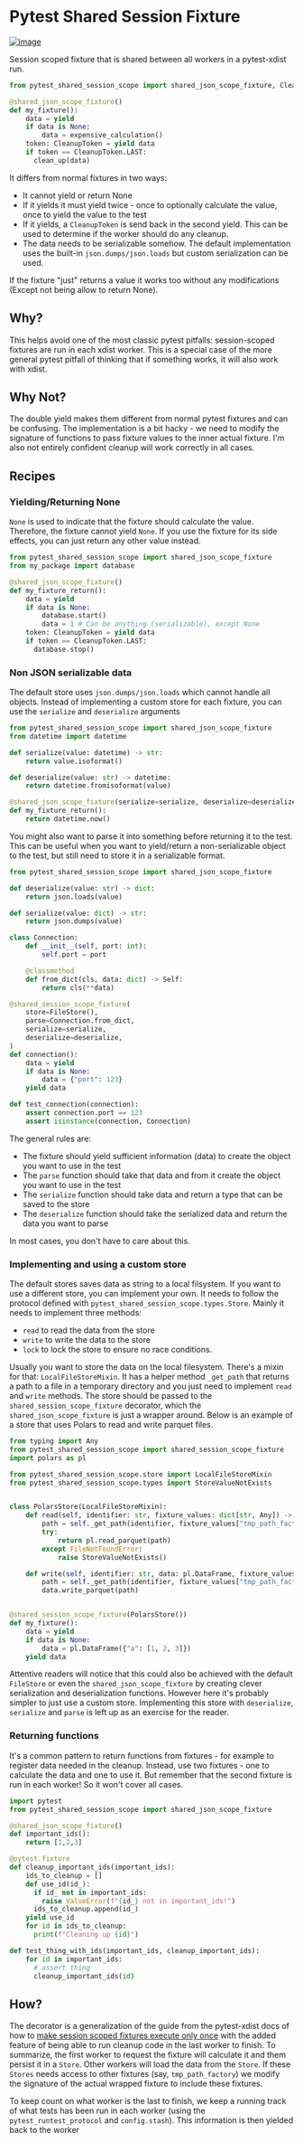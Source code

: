 # Pytest Shared Session Fixture

[![image](https://img.shields.io/pypi/v/pytest-shared-session-scope)](https://pypi.org/project/pytest-shared-session-scope/)

Session scoped fixture that is shared between all workers in a pytest-xdist run.

```python
from pytest_shared_session_scope import shared_json_scope_fixture, CleanupToken

@shared_json_scope_fixture()
def my_fixture():
    data = yield
    if data is None:
        data = expensive_calculation()
    token: CleanupToken = yield data
    if token == CleanupToken.LAST:
      clean_up(data)
```

It differs from normal fixtures in two ways:
- It cannot yield or return None
- If it yields it must yield twice - once to optionally calculate the value, once to yield the value to the test
- If it yields, a `CleanupToken` is send back in the second yield. This can be used to determine if the worker should do any cleanup.
- The data needs to be serializable somehow. The default implementation uses the built-in `json.dumps/json.loads` but custom serialization can be used.

If the fixture "just" returns a value it works too without any modifications (Except not being allow to return None).

## Why?

This helps avoid one of the most classic pytest pitfalls: session-scoped fixtures are run in each xdist worker.
This is a special case of the more general pytest pitfall of thinking that if something works, it will also work with xdist.


## Why Not?

The double yield makes them different from normal pytest fixtures and can be confusing.
The implementation is a bit hacky - we need to modify the signature of functions to pass fixture values to the inner actual fixture.
I'm also not entirely confident cleanup will work correctly in all cases.

## Recipes

### Yielding/Returning None

`None` is used to indicate that the fixture should calculate the value. Therefore, the fixture cannot yield `None`. If you use the fixture for its side effects, you can just return any other value instead.
```python
from pytest_shared_session_scope import shared_json_scope_fixture
from my_package import database

@shared_json_scope_fixture()
def my_fixture_return():
    data = yield
    if data is None:
        database.start()
        data = 1 # Can be anything (serializable), except None
    token: CleanupToken = yield data
    if token == CleanupToken.LAST:
      database.stop()
```

### Non JSON serializable data

The default store uses `json.dumps/json.loads` which cannot handle all objects. Instead of implementing a custom store for
each fixture, you can use the `serialize` and `deserialize` arguments


```python
from pytest_shared_session_scope import shared_json_scope_fixture
from datetime import datetime

def serialize(value: datetime) -> str:
    return value.isoformat()

def deserialize(value: str) -> datetime:
    return datetime.fromisoformat(value)

@shared_json_scope_fixture(serialize=serialize, deserialize=deserialize)
def my_fixture_return():
    return datetime.now()

```

You might also want to parse it into something before returning it to the test.
This can be useful when you want to yield/return a non-serializable object to the test, but still need to store it in a serializable format.

```python
from pytest_shared_session_scope import shared_json_scope_fixture

def deserialize(value: str) -> dict:
    return json.loads(value)

def serialize(value: dict) -> str:
    return json.dumps(value)

class Connection:
    def __init__(self, port: int):
        self.port = port

    @classmethod
    def from_dict(cls, data: dict) -> Self:
        return cls(**data)

@shared_session_scope_fixture(
    store=FileStore(),
    parse=Connection.from_dict,
    serialize=serialize,
    deserialize=deserialize,
)
def connection():
    data = yield
    if data is None:
        data = {"port": 123}
    yield data

def test_connection(connection):
    assert connection.port == 123
    assert isinstance(connection, Connection)
```

The general rules are:
- The fixture should yield sufficient information (data) to create the object you want to use in the test
- The `parse` function should take that data and from it create the object you want to use in the test
- The `serialize` function should take data and return a type that can be saved to the store
- The `deserialize` function should take the serialized data and return the data you want to parse

In most cases, you don't have to care about this.

### Implementing and using a custom store

The default stores saves data as string to a local filsystem. If you want to use a different store, you can implement your own. It needs to follow the protocol defined with `pytest_shared_session_scope.types.Store`.
Mainly it needs to implement three methods:

- `read` to read the data from the store
- `write` to write the data to the store
- `lock` to lock the store to ensure no race conditions.

Usually you want to store the data on the local filesystem. There's a mixin for that: `LocalFileStoreMixin`. It has a helper method `_get_path` that returns a path to a file in a temporary directory and you just need to implement `read` and `write` methods. The store should be passed to the `shared_session_scope_fixture` decorator, which the `shared_json_scope_fixture` is just a wrapper around.
Below is an example of a store that uses Polars to read and write parquet files. 

```python
from typing import Any
from pytest_shared_session_scope import shared_session_scope_fixture
import polars as pl

from pytest_shared_session_scope.store import LocalFileStoreMixin
from pytest_shared_session_scope.types import StoreValueNotExists


class PolarsStore(LocalFileStoreMixin):
    def read(self, identifier: str, fixture_values: dict[str, Any]) -> pl.DataFrame:
        path = self._get_path(identifier, fixture_values["tmp_path_factory"])
        try:
            return pl.read_parquet(path)
        except FileNotFoundError:
            raise StoreValueNotExists()

    def write(self, identifier: str, data: pl.DataFrame, fixture_values: dict[str, Any]):
        path = self._get_path(identifier, fixture_values["tmp_path_factory"])
        data.write_parquet(path)


@shared_session_scope_fixture(PolarsStore())
def my_fixture():
    data = yield
    if data is None:
        data = pl.DataFrame({"a": [1, 2, 3]})
    yield data
```

Attentive readers will notice that this could also be achieved with the default `FileStore` or even the `shared_json_scope_fixture` by creating clever serialization and deserialization functions. However here it's probably simpler to just use a custom store. Implementing this store with `deserialize`, `serialize` and `parse` is left up as an exercise for the reader.

### Returning functions

It's a common pattern to return functions from fixtures - for example to register data needed in the cleanup. Instead, use two fixtures - one to calculate the data and one to use it. But remember that the second fixture is run in each worker! So it won't cover all cases.
```python
import pytest
from pytest_shared_session_scope import shared_json_scope_fixture

@shared_json_scope_fixture()
def important_ids():
    return [1,2,3]

@pytest.fixture
def cleanup_important_ids(important_ids):
    ids_to_cleanup = []
    def use_id(id_):
      if id_ not in important_ids:
        raise ValueError(f"{id_} not in important_ids!")
      ids_to_cleanup.append(id_)
    yield use_id
    for id in ids_to_cleanup:
      print(f"Cleaning up {id}")

def test_thing_with_ids(important_ids, cleanup_important_ids):
    for id in important_ids:
      # assert thing
      cleanup_important_ids(id)
```

## How?

The decorator is a generalization of the guide from the pytest-xdist docs of how to [make session scoped fixtures execute only once](https://pytest-xdist.readthedocs.io/en/stable/how-to.html#making-session-scoped-fixtures-execute-only-once) with the added feature of being able to run cleanup code in the last worker to finish. 
To summarize, the first worker to request the fixture will calculate it and them persist it in a `Store`. 
Other workers will load the data from the `Store`.
If these `Stores` needs access to other fixtures (say, `tmp_path_factory`) we modify the signature of the actual wrapped fixture to include these fixtures.

To keep count on what worker is the last to finish, we keep a running track of what tests has been run in each worker (using the 
`pytest_runtest_protocol` and `config.stash`). This information is then yielded back to the worker


